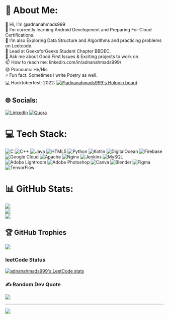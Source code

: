 # 💫 About Me:
👋 Hi, I’m @adnanahmads999<br>🌱 I’m currently learning Android Development and Preparing For Cloud Certifications.<br>🌱 I’m also Exploring Data Structure and Algorithms and practicing problems on Leetcode.<br>🤔 Lead at GeeksforGeeks Student Chapter BBDEC.<br>💬 Ask me about Good First Issues & Exciting projects to work on.<br>📫 How to reach me: linkedin.com/in/adnanahmads999/<br>😄 Pronouns: He/His<br>⚡ Fun fact: Sometimes i write Poetry as well.<br>💻 Hacktoberfest: 2022: [![@adnanahmads999's Holopin board](https://holopin.me/adnanahmads999)](https://holopin.io/@adnanahmads999)


## 🌐 Socials:
[![LinkedIn](https://img.shields.io/badge/LinkedIn-%230077B5.svg?logo=linkedin&logoColor=white)](https://linkedin.com/in/adnanahmads999/) [![Quora](https://img.shields.io/badge/Quora-%23B92B27.svg?logo=Quora&logoColor=white)](https://quora.com/profile/Adnan-Ahmad-146) 

# 💻 Tech Stack:
![C](https://img.shields.io/badge/c-%2300599C.svg?style=for-the-badge&logo=c&logoColor=white) ![C++](https://img.shields.io/badge/c++-%2300599C.svg?style=for-the-badge&logo=c%2B%2B&logoColor=white) ![Java](https://img.shields.io/badge/java-%23ED8B00.svg?style=for-the-badge&logo=java&logoColor=white) ![HTML5](https://img.shields.io/badge/html5-%23E34F26.svg?style=for-the-badge&logo=html5&logoColor=white) ![Python](https://img.shields.io/badge/python-3670A0?style=for-the-badge&logo=python&logoColor=ffdd54) ![Kotlin](https://img.shields.io/badge/kotlin-%230095D5.svg?style=for-the-badge&logo=kotlin&logoColor=white) ![DigitalOcean](https://img.shields.io/badge/DigitalOcean-%230167ff.svg?style=for-the-badge&logo=digitalOcean&logoColor=white) ![Firebase](https://img.shields.io/badge/firebase-%23039BE5.svg?style=for-the-badge&logo=firebase) ![Google Cloud](https://img.shields.io/badge/Google%20Cloud-%234285F4.svg?style=for-the-badge&logo=google-cloud&logoColor=white) ![Apache](https://img.shields.io/badge/apache-%23D42029.svg?style=for-the-badge&logo=apache&logoColor=white) ![Nginx](https://img.shields.io/badge/nginx-%23009639.svg?style=for-the-badge&logo=nginx&logoColor=white) ![Jenkins](https://img.shields.io/badge/jenkins-%232C5263.svg?style=for-the-badge&logo=jenkins&logoColor=white) ![MySQL](https://img.shields.io/badge/mysql-%2300f.svg?style=for-the-badge&logo=mysql&logoColor=white) ![Adobe Lightroom](https://img.shields.io/badge/Adobe%20Lightroom-31A8FF.svg?style=for-the-badge&logo=Adobe%20Lightroom&logoColor=white) ![Adobe Photoshop](https://img.shields.io/badge/adobephotoshop-%2331A8FF.svg?style=for-the-badge&logo=adobephotoshop&logoColor=white) ![Canva](https://img.shields.io/badge/Canva-%2300C4CC.svg?style=for-the-badge&logo=Canva&logoColor=white) ![Blender](https://img.shields.io/badge/blender-%23F5792A.svg?style=for-the-badge&logo=blender&logoColor=white) 	![Figma](https://img.shields.io/badge/figma-%23F24E1E.svg?style=for-the-badge&logo=figma&logoColor=white) ![TensorFlow](https://img.shields.io/badge/TensorFlow-%23FF6F00.svg?style=for-the-badge&logo=TensorFlow&logoColor=white)
# 📊 GitHub Stats:
![](https://github-readme-stats.vercel.app/api?username=adnanahmads999&theme=react&hide_border=false&include_all_commits=true&count_private=true)<br/>
![](https://github-readme-streak-stats.herokuapp.com/?user=adnanahmads999&theme=react&hide_border=false)<br/>
![](https://github-readme-stats.vercel.app/api/top-langs/?username=adnanahmads999&theme=react&hide_border=false&include_all_commits=true&count_private=true&layout=compact)

## 🏆 GitHub Trophies
![](https://github-profile-trophy.vercel.app/?username=adnanahmads999&theme=buddhism&no-frame=false&no-bg=true&margin-w=4)

<h3>leetCode Status</h3>

[![adnanahmads999's LeetCode stats](https://leetcode-stats-six.vercel.app/?username=adnanahmads999)](https://github.com/KnlnKS/leetcode-stats)

### ✍️ Random Dev Quote
![](https://quotes-github-readme.vercel.app/api?type=horizontal&theme=tokyonight)

<!-- ### 😂 Random Dev Meme
<img src="https://random-memer.herokuapp.com/" width="512px"/> -->

---
[![](https://visitcount.itsvg.in/api?id=adnanahmads999&icon=2&color=3)](https://visitcount.itsvg.in)
